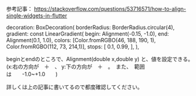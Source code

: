 参考記事：
https://stackoverflow.com/questions/53716571/how-to-align-single-widgets-in-flutter

decoration: BoxDecoration(
        borderRadius: BorderRadius.circular(4),
        gradient: const LinearGradient(
          begin: Alignment(-0.15, -1.0),
          end: Alignment(0.1, 1.0),
          colors: <Color>[Color.fromRGBO(46, 188, 190, 1), Color.fromRGBO(112, 73, 214,1)],
          stops: [
            0.1,
            0.99,
          ],
        ),

	
beginとendのところで、Alignment(double x,double y) と、値を設定できる。
(x:右の方向が　＋　、 y:下の方向が　＋　。　また、　範囲は　　-1.0~+1.0　　)

詳しくは上の記事に書いてるので都度確認してください。
